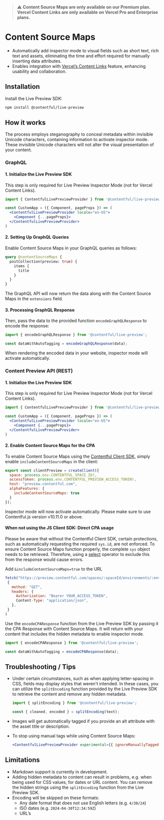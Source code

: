 > ⚠️ **Content Source Maps are only available on our Premium plan. Vercel Content Links are only available on Vercel Pro and Enterprise plans.**

# Content Source Maps

- Automatically add inspector mode to visual fields such as short text, rich text and assets, eliminating the time and effort required for manually inserting data attributes.
- Enables integration with [Vercel’s Content Links](https://vercel.com/docs/workflow-collaboration/edit-mode#content-link) feature, enhancing usability and collaboration.

## Installation

Install the Live Preview SDK:

```bash
npm install @contentful/live-preview
```

## How it works

The process employs steganography to conceal metadata within invisible Unicode characters, containing information to activate inspector mode. These invisible Unicode characters will not alter the visual presentation of your content.

### GraphQL

#### 1. Initialize the Live Preview SDK

This step is only required for Live Preview Inspector Mode (not for Vercel Content Links).

```jsx
import { ContentfulLivePreviewProvider } from '@contentful/live-preview/react';

const CustomApp = ({ Component, pageProps }) => (
  <ContentfulLivePreviewProvider locale="en-US">
    <Component {...pageProps}>
  </ContentfulLivePreviewProvider>
)
```

#### 2. Setting Up GraphQL Queries

Enable Content Source Maps in your GraphQL queries as follows:

```graphql
query @contentSourceMaps {
  postCollection(preview: true) {
    items {
      title
    }
  }
}
```

The GraphQL API will now return the data along with the Content Source Maps in the `extensions` field.

#### 3. Processing GraphQL Response

Then, pass the data to the provided function `encodeGraphQLResponse` to encode the response:

```jsx
import { encodeGraphQLResponse } from '@contentful/live-preview';

const dataWithAutoTagging = encodeGraphQLResponse(data);
```

When rendering the encoded data in your website, inspector mode will activate automatically.

### Content Preview API (REST)

#### 1. Initialize the Live Preview SDK

This step is only required for Live Preview Inspector Mode (not for Vercel Content Links).

```jsx
import { ContentfulLivePreviewProvider } from '@contentful/live-preview/react';

const CustomApp = ({ Component, pageProps }) => (
  <ContentfulLivePreviewProvider locale="en-US">
    <Component {...pageProps}>
  </ContentfulLivePreviewProvider>
)
```

#### 2. Enable Content Source Maps for the CPA

To enable Content Source Maps using the [Contentful Client SDK](https://github.com/contentful/contentful.js), simply enable `includeContentSourceMaps` in the client:

```jsx
export const clientPreview = createClient({
  space: process.env.CONTENTFUL_SPACE_ID!,
  accessToken: process.env.CONTENTFUL_PREVIEW_ACCESS_TOKEN!,
  host: "preview.contentful.com",
  alphaFeatures: {
    includeContentSourceMaps: true
  }
});
```

Inspector mode will now activate automatically. Please make sure to use Contentful.js version v10.11.0 or above.

#### When not using the JS Client SDK: Direct CPA usage

Please be aware that without the Contentful Client SDK, certain protections, such as automatically requesting the required `sys.id`, are not enforced. To ensure Content Source Maps function properly, the complete `sys` object needs to be retrieved. Therefore, using a [select](https://www.contentful.com/developers/docs/references/content-preview-api/#/reference/search-parameters/select-operator) operator to exclude this from the response would cause errors.

Add `&includeContentSourceMaps=true` to the URL

```js
fetch("https://preview.contentful.com/spaces/:spaceId/environments/:envId/entries&includeContentSourceMaps=true",
 {
   method: "GET",
   headers: {
     Authorization: "Bearer YOUR_ACCESS_TOKEN",
     Content-Type: "application/json",
   },
 }
)
```

Use the `encodeCPAResponse` function from the Live Preview SDK by passing it the CPA Response with Content Source Maps. It will return with your content that includes the hidden metadata to enable inspector mode.

```jsx
import { encodeCPAResponse } from '@contentful/live-preview';

const dataWithAutoTagging = encodeCPAResponse(data);
```

## Troubleshooting / Tips

- Under certain circumstances, such as when applying letter-spacing in CSS, fields may display styles that weren't intended. In these cases, you can utilize the `splitEncoding` function provided by the Live Preview SDK to retrieve the content and remove any hidden metadata.

  ```jsx
  import { splitEncoding } from '@contentful/live-preview';

  const { cleaned, encoded } = splitEncoding(text);
  ```

- Images will get automatically tagged if you provide an alt attribute with the asset title or description.

- To stop using manual tags while using Content Source Maps:

  ```jsx
  <ContentfulLivePreviewProvider experimental={{ ignoreManuallyTaggedElements: true }} />
  ```

## Limitations

- Markdown support is currently in development.
- Adding hidden metadata to content can result in problems, e.g. when being used for CSS values, for dates or URL content. You can remove the hidden strings using the `splitEncoding` function from the Live Preview SDK.
- Encoding will be skipped on these formats:
  - Any date format that does not use English letters (e.g. `4/30/24`)
  - ISO dates (e.g. `2024-04-30T12:34:59Z`)
  - URL’s
